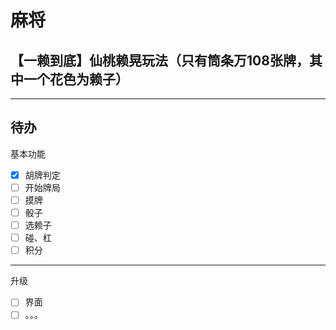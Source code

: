 # 麻将
## 【一赖到底】仙桃赖晃玩法（只有筒条万108张牌，其中一个花色为赖子）
***
## 待办
基本功能
- [x] 胡牌判定
- [ ] 开始牌局
- [ ] 摸牌
- [ ] 骰子
- [ ] 选赖子 
- [ ] 碰、杠
- [ ] 积分
***
升级
- [ ] 界面
- [ ] 。。。